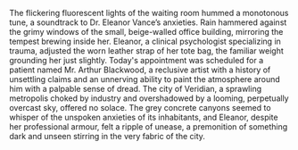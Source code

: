 The flickering fluorescent lights of the waiting room hummed a monotonous tune, a soundtrack to Dr. Eleanor Vance’s anxieties.  Rain hammered against the grimy windows of the small, beige-walled office building, mirroring the tempest brewing inside her.  Eleanor, a clinical psychologist specializing in trauma, adjusted the worn leather strap of her tote bag, the familiar weight grounding her just slightly.  Today's appointment was scheduled for a patient named Mr. Arthur Blackwood, a reclusive artist with a history of unsettling claims and an unnerving ability to paint the atmosphere around him with a palpable sense of dread.  The city of Veridian, a sprawling metropolis choked by industry and overshadowed by a looming, perpetually overcast sky, offered no solace. The grey concrete canyons seemed to whisper of the unspoken anxieties of its inhabitants, and Eleanor, despite her professional armour, felt a ripple of unease, a premonition of something dark and unseen stirring in the very fabric of the city.

